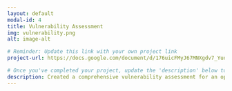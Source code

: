 ```yaml
---
layout: default
modal-id: 4
title: Vulnerability Assessment
img: vulnerability.png
alt: image-alt

# Reminder: Update this link with your own project link
project-url: https://docs.google.com/document/d/176uicFMyJ67MNXgdv7_YuoMKzlNc9wsES9MEd-po6Gg/edit?usp=sharing

# Once you've completed your project, update the 'description' below to this one: Created a comprehensive vulnerability assessment for an open public database server, analyzing risk factors and proposing security enhancements in line with NIST SP 800-30 to mitigate potential threats and safeguard business operations.
description: Created a comprehensive vulnerability assessment for an open public database server, analyzing risk factors and proposing security enhancements in line with NIST SP 800-30 to mitigate potential threats and safeguard business operations.
---
```

